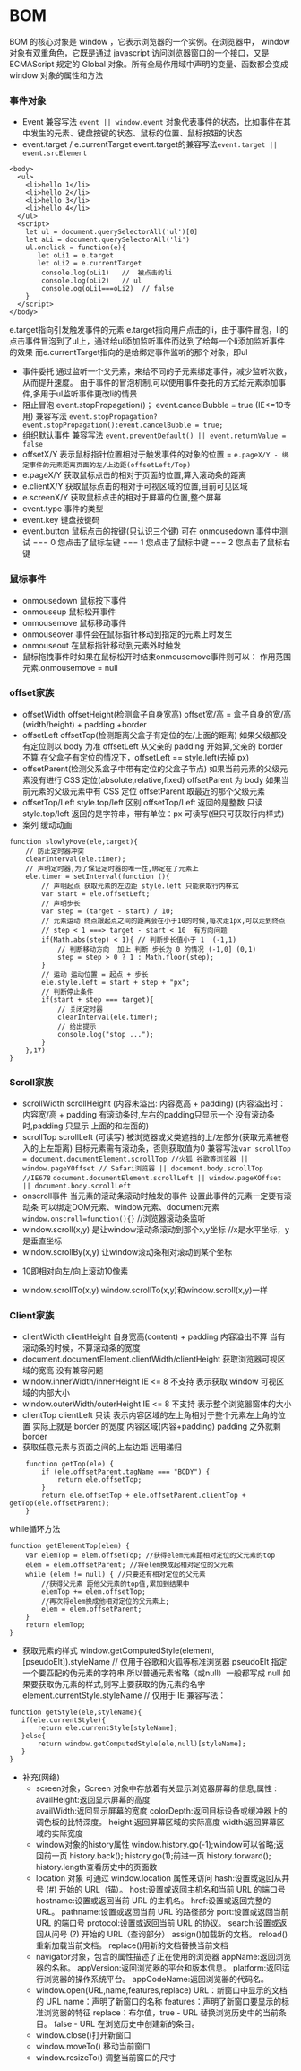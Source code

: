 # BOM
BOM 的核心对象是 window ，它表示浏览器的一个实例。在浏览器中， window 对象有双重角色，它既是通过 javascript 访问浏览器窗口的一个接口，又是 ECMAScript 规定的 Global 对象。所有全局作用域中声明的变量、函数都会变成 window 对象的属性和方法
### 事件对象
+ Event
兼容写法 `event || window.event`
对象代表事件的状态，比如事件在其中发生的元素、键盘按键的状态、鼠标的位置、鼠标按钮的状态
+ event.target / e.currentTarget
event.target的兼容写法`event.target || event.srcElement`
```
<body>
  <ul>
    <li>hello 1</li>
    <li>hello 2</li>
    <li>hello 3</li>
    <li>hello 4</li>
  </ul>
  <script>
    let ul = document.querySelectorAll('ul')[0]
    let aLi = document.querySelectorAll('li')
    ul.onclick = function(e){
       let oLi1 = e.target  
       let oLi2 = e.currentTarget
        console.log(oLi1)   //  被点击的li
        console.log(oLi2)   // ul
        console.og(oLi1===oLi2)  // false
    }
  </script>
</body>
```
e.target指向引发触发事件的元素
e.target指向用户点击的li，由于事件冒泡，li的点击事件冒泡到了ul上，通过给ul添加监听事件而达到了给每一个li添加监听事件的效果
而e.currentTarget指向的是给绑定事件监听的那个对象，即ul
+ 事件委托 
通过监听一个父元素，来给不同的子元素绑定事件，减少监听次数，从而提升速度。
由于事件的冒泡机制,可以使用事件委托的方式给元素添加事件,多用于ul监听事件更改li的情景
+ 阻止冒泡
event.stopPropagation()；
event.cancelBubble = true (IE<=10专用)
兼容写法 `event.stopPropagation?event.stopPropagation():event.cancelBubble = true;`
+ 组织默认事件
兼容写法 `event.preventDefault() || event.returnValue = false`
+ offsetX/Y
表示鼠标指针位置相对于触发事件的对象的位置 = `e.pageX/Y - 绑定事件的元素距离页面的左/上边距(offsetLeft/Top)`
+ e.pageX/Y
获取鼠标点击的相对于页面的位置,算入滚动条的距离
+ e.clientX/Y
获取鼠标点击的相对于可视区域的位置,目前可见区域
+ e.screenX/Y
获取鼠标点击的相对于屏幕的位置,整个屏幕
+ event.type
事件的类型
+ event.key
键盘按键码
+ event.button
鼠标点击的按键(只认识三个键) 可在 onmousedown 事件中测试
=== 0 您点击了鼠标左键
=== 1 您点击了鼠标中键
=== 2 您点击了鼠标右键
### 鼠标事件
+ onmousedown
鼠标按下事件
+ onmouseup
鼠标松开事件
+ onmousemove
鼠标移动事件
+ onmouseover
事件会在鼠标指针移动到指定的元素上时发生
+ onmouseout
在鼠标指针移动到元素外时触发
+ 鼠标拖拽事件时如果在鼠标松开时结束onmousemove事件则可以：
作用范围元素.onmousemove = null
### offset家族
+ offsetWidth offsetHeight(检测盒子自身宽高)
offset宽/高 = 盒子自身的宽/高(width/height) + padding +border
+ offsetLeft offsetTop(检测距离父盒子有定位的左/上面的距离)
如果父级都没有定位则以 body 为准
offsetLeft 从父亲的 padding 开始算,父亲的 border 不算
在父盒子有定位的情况下，offsetLeft == style.left(去掉 px)
+ offsetParent(检测父系盒子中带有定位的父盒子节点)
如果当前元素的父级元素没有进行 CSS 定位(absolute,relative,fixed) offsetParent 为 body
如果当前元素的父级元素中有 CSS 定位 offsetParent 取最近的那个父级元素
+ offsetTop/Left style.top/left 区别
offsetTop/Left 返回的是整数 只读
style.top/left 返回的是字符串，带有单位：px 可读写(但只可获取行内样式)
+ 案列 缓动动画
```
function slowlyMove(ele,target){
	// 防止定时器冲突
	clearInterval(ele.timer);
	// 声明定时器,为了保证定时器的唯一性,绑定在了元素上
	ele.timer = setInterval(function (){
		// 声明起点 获取元素的左边距 style.left 只能获取行内样式
		var start = ele.offsetLeft;
		// 声明步长
		var step = (target - start) / 10;
		// 元素运动 终点跟起点之间的距离会在小于10的时候,每次走1px,可以走到终点
		// step < 1 ===> target - start < 10  有方向问题
		if(Math.abs(step) < 1){	// 判断步长值小于 1  (-1,1)
			// 判断移动方向  加上 判断 步长为 0 的情况 (-1,0] (0,1)
			step = step > 0 ? 1 : Math.floor(step);
		}
		// 运动 运动位置 = 起点 + 步长
		ele.style.left = start + step + "px";
		// 判断停止条件
		if(start + step === target){
			// 关闭定时器
			clearInterval(ele.timer);
			// 给出提示
			console.log("stop ...");
		}
	},17)
}
```
### Scroll家族
+ scrollWidth scrollHeight
(内容未溢出: 内容宽高 + padding) 
(内容溢出时：内容宽/高 + padding
有滚动条时,左右的padding只显示一个
没有滚动条时,padding 只显示 上面的和左面的)
+ scrollTop scrollLeft (可读写)
被浏览器或父类遮挡的上/左部分(获取元素被卷入的上左距离)
目标元素需有滚动条，否则获取值为0
兼容写法`var scrollTop = document.documentElement.scrollTop //火狐 谷歌等浏览器 || window.pageYOffset // Safari浏览器 || document.body.scrollTop //IE678`
`document.documentElement.scrollLeft || window.pageXOffset || document.body.scrollLeft`
+ onscroll事件
当元素的滚动条滚动时触发的事件 设置此事件的元素一定要有滚动条
可以绑定DOM元素、window元素、document元素
`window.onscroll=function(){}` //浏览器滚动条监听
+ window.scroll(x,y)
是让window滚动条滚动到那个x,y坐标 //x是水平坐标，y是垂直坐标
+ window.scrollBy(x,y)
让window滚动条相对滚动到某个坐标
- 10即相对向左/向上滚动10像素
+ window.scrollTo(x,y)
window.scrollTo(x,y)和window.scroll(x,y)一样

### Client家族
+ clientWidth clientHeight
 自身宽高(content) + padding 内容溢出不算
 当有滚动条的时候，不算滚动条的宽度
+ document.documentElement.clientWidth/clientHeight
获取浏览器可视区域的宽高	没有兼容问题
+ window.innerWidth/innerHeight
IE <= 8 不支持	表示获取 window 可视区域的内部大小
+ window.outerWidth/outerHeight
IE <= 8 不支持	表示整个浏览器窗体的大小
+ clientTop clientLeft
只读
表示内容区域的左上角相对于整个元素左上角的位置 实际上就是 border 的宽度
内容区域(内容+padding) padding 之外就剩 border
+ 获取任意元素与页面之间的上左边距
运用递归
```
	function getTop(ele) {
		if (ele.offsetParent.tagName === "BODY") {
			return ele.offsetTop;
		}
		return ele.offsetTop + ele.offsetParent.clientTop + getTop(ele.offsetParent);
	}
```
while循环方法
```
function getElementTop(elem) {
    var elemTop = elem.offsetTop; //获得elem元素距相对定位的父元素的top
    elem = elem.offsetParent; //将elem换成起相对定位的父元素
    while (elem != null) { //只要还有相对定位的父元素 
        //获得父元素 距他父元素的top值,累加到结果中
        elemTop += elem.offsetTop;
        //再次将elem换成他相对定位的父元素上;
        elem = elem.offsetParent;
    }
    return elemTop;
}
```
+ 获取元素的样式
window.getComputedStyle(element, [pseudoElt]).styleName
// 仅用于谷歌和火狐等标准浏览器
pseudoElt 指定一个要匹配的伪元素的字符串 所以普通元素省略（或null）一般都写成 null
 如果要获取伪元素的样式,则写上要获取的伪元素的名字
 element.currentStyle.styleName
 // 仅用于 IE
 兼容写法： 
 ```
 function getStyle(ele,styleName){
	if(ele.currentStyle){
		return ele.currentStyle[styleName];
	}else{
		return window.getComputedStyle(ele,null)[styleName];
	}
}
```
+ 补充(网络)
	+ screen对象，Screen 对象中存放着有关显示浏览器屏幕的信息,属性 :
	availHeight:返回显示屏幕的高度		
	availWidth:返回显示屏幕的宽度
	colorDepth:返回目标设备或缓冲器上的调色板的比特深度。
	height:返回屏幕区域的实际高度
	width:返回屏幕区域的实际宽度
	+ window对象的history属性
	window.history.go(-1);window可以省略;返回前一页 history.back();
	history.go(1);前进一页  history.forward();
	history.length查看历史中的页面数
	+ location 对象 可通过 window.location 属性来访问
	hash:设置或返回从井号 (#) 开始的 URL（锚）。
	host:设置或返回主机名和当前 URL 的端口号
	hostname:设置或返回当前 URL 的主机名。
	href:设置或返回完整的 URL。
	pathname:设置或返回当前 URL 的路径部分
	port:设置或返回当前 URL 的端口号
	protocol:设置或返回当前 URL 的协议。
	search:设置或返回从问号 (?) 开始的 URL（查询部分）
	assign()加载新的文档。
	reload()重新加载当前文档。
	replace()用新的文档替换当前文档
	+ navigator对象，包含的属性描述了正在使用的浏览器
	appName:返回浏览器的名称。
	appVersion:返回浏览器的平台和版本信息。
	platform:返回运行浏览器的操作系统平台。
	appCodeName:返回浏览器的代码名。
	+ window.open(URL,name,features,replace)
	URL：新窗口中显示的文档的 URL
	name：声明了新窗口的名称
	features：声明了新窗口要显示的标准浏览器的特征
	replace：布尔值，true - URL 替换浏览历史中的当前条目。 false - URL 在浏览历史中创建新的条目。
	+ window.close()打开新窗口
	+ window.moveTo() 移动当前窗口
	+ window.resizeTo() 调整当前窗口的尺寸






